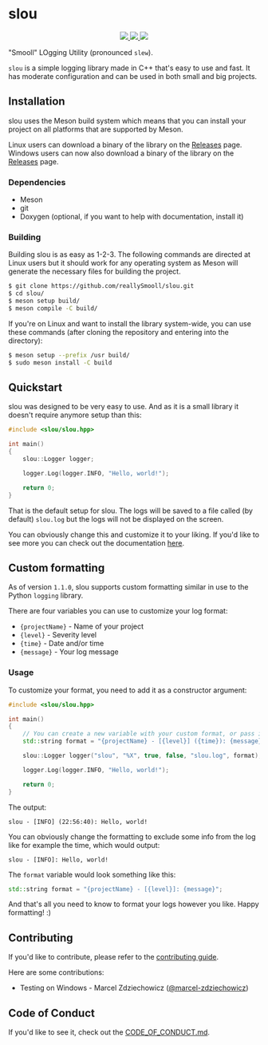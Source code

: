 # slou
<p align="center">
    <a href="https://www.github.com/reallySmooll/slou/blob/master/LICENSE" alt="License">
        <img src="https://img.shields.io/static/v1?label=License&message=MIT&color=informational">
    </a>
    <a href="https://www.github.com/reallySmooll/slou/blob/master/CHANGELOG.md" alt="Version">
        <img src="https://img.shields.io/static/v1?label=Version&message=v1.1.0&color=informational">
    </a>
    <a href="https://www.codacy.com/gh/reallySmooll/slou/dashboard?utm_source=github.com&amp;utm_medium=referral&amp;utm_content=reallySmooll/slou&amp;utm_campaign=Badge_Grade" alt="Codacy Badge">
        <img src="https://app.codacy.com/project/badge/Grade/30c92ecea05f43a98c67c947f61bbcd3">
    </a>
</p>

"Smooll" LOgging Utility (pronounced `slew`).

`slou` is a simple logging library made in C++ that's easy to use and fast. It has moderate configuration and can be used in both small and big projects.

## Installation
slou uses the Meson build system which means that you can install your project on all platforms that are supported by Meson.

Linux users can download a binary of the library on the [Releases](https://www.github.com/reallySmooll/slou/releases) page.
Windows users can now also download a binary of the library on the [Releases](https://www.github.com/reallySmooll/slou/releases) page.

### Dependencies
- Meson
- git
- Doxygen (optional, if you want to help with documentation, install it)

### Building
Building slou is as easy as 1-2-3. The following commands are directed at Linux users but it should work for any operating system as Meson will generate the necessary files for building the project.

```bash
$ git clone https://github.com/reallySmooll/slou.git
$ cd slou/
$ meson setup build/
$ meson compile -C build/
```

If you're on Linux and want to install the library system-wide, you can use these commands (after cloning the repository and entering into the directory):

```bash
$ meson setup --prefix /usr build/
$ sudo meson install -C build
```

## Quickstart
slou was designed to be very easy to use. And as it is a small library it doesn't require anymore setup than this:

```cpp
#include <slou/slou.hpp>

int main()
{
    slou::Logger logger;

    logger.Log(logger.INFO, "Hello, world!");

    return 0;
}
```

That is the default setup for slou. The logs will be saved to a file called (by default) `slou.log` but the logs will not be displayed on the screen.

You can obviously change this and customize it to your liking. If you'd like to see more you can check out the documentation [here](https://reallysmooll.github.io/slou-docs).

## Custom formatting
As of version `1.1.0`, slou supports custom formatting similar in use to the Python `logging` library.

There are four variables you can use to customize your log format:

- `{projectName}` - Name of your project
- `{level}` - Severity level
- `{time}` - Date and/or time
- `{message}` - Your log message

### Usage
To customize your format, you need to add it as a constructor argument:

```cpp
#include <slou/slou.hpp>

int main()
{
    // You can create a new variable with your custom format, or pass it directly to the constructor.
    std::string format = "{projectName} - [{level}] ({time}): {message}";

    slou::Logger logger("slou", "%X", true, false, "slou.log", format);

    logger.Log(logger.INFO, "Hello, world!");

    return 0;
}
```

The output:

```
slou - [INFO] (22:56:40): Hello, world!
```

You can obviously change the formatting to exclude some info from the log like for example the time, which would output:

```
slou - [INFO]: Hello, world!
```

The `format` variable would look something like this:

```cpp
std::string format = "{projectName} - [{level}]: {message}";
```

And that's all you need to know to format your logs however you like. Happy formatting! :)

## Contributing
If you'd like to contribute, please refer to the [contributing guide](https://www.github.com/reallySmooll/slou/blob/master/CONTRIBUTING.md).

Here are some contributions:

- Testing on Windows - Marcel Zdziechowicz ([@marcel-zdziechowicz](https://www.github.com/marcel-zdziechowicz))

## Code of Conduct
If you'd like to see it, check out the [CODE_OF_CONDUCT.md](https://www.github.com/reallySmooll/slou/blob/master/CODE_OF_CONDUCT.md).
